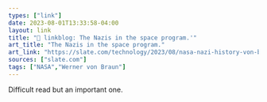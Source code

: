 ```yaml
---
types: ["link"]
date: 2023-08-01T13:33:58-04:00
layout: link
title: "🔗 linkblog: The Nazis in the space program.'"
art_title: "The Nazis in the space program."
art_link: "https://slate.com/technology/2023/08/nasa-nazi-history-von-braun.html?via=rss"
sources: ["slate.com"]
tags: ["NASA","Werner von Braun"]
---
```

Difficult read but an important one.  
 
